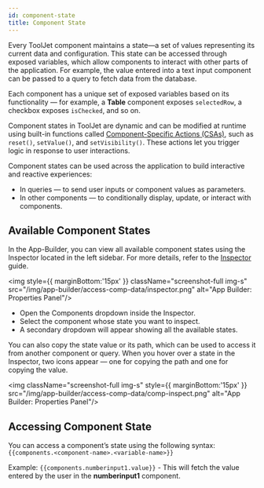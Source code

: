 ```yaml
---
id: component-state
title: Component State
---
```


Every ToolJet component maintains a state—a set of values representing its current data and configuration. This state can be accessed through exposed variables, which allow components to interact with other parts of the application. For example, the value entered into a text input component can be passed to a query to fetch data from the database.

Each component has a unique set of exposed variables based on its functionality — for example, a **Table** component exposes `selectedRow`, a checkbox exposes `isChecked`, and so on. 

Component states in ToolJet are dynamic and can be modified at runtime using built-in functions called [Component-Specific Actions (CSAs)](/docs/app-builder/events/use-case/csa), such as `reset()`, `setValue()`, and `setVisibility()`. These actions let you trigger logic in response to user interactions. 

Component states can be used across the application to build interactive and reactive experiences:
- In queries — to send user inputs or component values as parameters.
- In other components — to conditionally display, update, or interact with components.

## Available Component States

In the App-Builder, you can view all available component states using the Inspector located in the left sidebar. For more details, refer to the [Inspector](/docs/app-builder/debugging/inspector) guide.

<img style={{ marginBottom:'15px' }} className="screenshot-full img-s" src="/img/app-builder/access-comp-data/inspector.png" alt="App Builder: Properties Panel"/>

- Open the Components dropdown inside the Inspector.
- Select the component whose state you want to inspect.
- A secondary dropdown will appear showing all the available states.

You can also copy the state value or its path, which can be used to access it from another component or query. When you hover over a state in the Inspector, two icons appear — one for copying the path and one for copying the value.

<img className="screenshot-full img-s" style={{ marginBottom:'15px' }} src="/img/app-builder/access-comp-data/comp-inspect.png" alt="App Builder: Properties Panel"/>

## Accessing Component State

You can access a component’s state using the following syntax: <br/>
`{{components.<component-name>.<variable-name>}}`

Example: `{{components.numberinput1.value}}` - This will fetch the value entered by the user in the **numberinput1** component.

